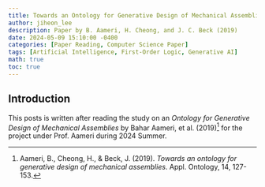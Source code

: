 ```yaml
---
title: Towards an Ontology for Generative Design of Mechanical Assemblies
author: jiheon_lee
description: Paper by B. Aameri, H. Cheong, and J. C. Beck (2019)
date: 2024-05-09 15:10:00 -0400
categories: [Paper Reading, Computer Science Paper]
tags: [Artificial Intelligence, First-Order Logic, Generative AI]
math: true
toc: true
---
```


## Introduction
This posts is written after reading the study on an _Ontology for Generative Design of Mechanical Assemblies_ by Bahar Aameri, et al. (2019)[^r1] for the project under Prof. Aameri during 2024 Summer.



[^r1]: Aameri, B., Cheong, H., & Beck, J. (2019). _Towards an ontology for generative design of mechanical assemblies_. Appl. Ontology, 14, 127-153.